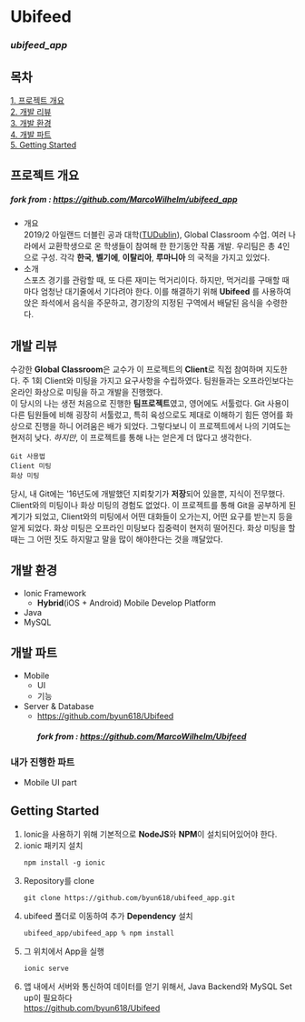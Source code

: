# Ubifeed 
### _ubifeed_app_

## 목차
[1. 프로젝트 개요](#프로젝트-개요)   
[2. 개발 리뷰](#개발-리뷰)  
[3. 개발 환경](#개발-환경)  
[4. 개발 파트](#개발-파트)  
[5. Getting Started](#Getting-Started)

## 프로젝트 개요
##### fork from : https://github.com/MarcoWilhelm/ubifeed_app
* 개요  
2019/2 아일랜드 더블린 공과 대학([TUDublin](https://www.tudublin.ie/)), Global Classroom 수업. 여러 나라에서 교환학생으로 온 학생들이 참여해 한 한기동안 작품 개발. 우리팀은 총 4인으로 구성. 각각 __한국__, __벨기에__, __이탈리아__, __루마니아__ 의 국적을 가지고 있었다.
* 소개  
스포츠 경기를 관람할 때, 또 다른 재미는 먹거리이다. 하지만, 먹거리를 구매할 때 마다 엄청난 대기줄에서 기다려야 한다. 이를 해결하기 위해 __Ubifeed__ 를 사용하여 앉은 좌석에서 음식을 주문하고, 경기장의 지정된 구역에서 배달된 음식을 수령한다.

## 개발 리뷰
수강한 **Global Classroom**은 교수가 이 프로젝트의 **Client**로 직접 참여하며 지도한다. 주 1회 Client와 미팅을 가지고 요구사항을 수립하였다. 팀원들과는 오프라인보다는 온라인 화상으로 미팅을 하고 개발을 진행했다.   
이 당시의 나는 생전 처음으로 진행한 **팀프로젝트**였고, 영어에도 서툴렀다. Git 사용이 다른 팀원들에 비해 굉장히 서툴렀고, 특히 육성으로도 제대로 이해하기 힘든 영어를 화상으로 진행을 하니 어려움은 배가 되었다. 그렇다보니 이 프로젝트에서 나의 기여도는 현저히 낮다. _하지만_, 이 프로젝트를 통해 나는 얻은게 더 많다고 생각한다.      
```
Git 사용법
Client 미팅
화상 미팅     
```
당시, 내 Git에는 '16년도에 개발했던 지뢰찾기가 **저장**되어 있을뿐, 지식이 전무했다. Client와의 미팅이나 화상 미팅의 경험도 없었다. 이 프로젝트를 통해 Git을 공부하게 된 계기가 되었고, Client와의 미팅에서 어떤 대화들이 오가는지, 어떤 요구를 받는지 등을 알게 되었다. 화상 미팅은 오프라인 미팅보다 집중력이 현저히 떨어진다. 화상 미팅을 할때는 그 어떤 짓도 하지말고 말을 많이 해야한다는 것을 꺠달았다.

## 개발 환경
* Ionic Framework   
    * __Hybrid__(iOS + Android) Mobile Develop Platform
* Java
* MySQL

## 개발 파트
* Mobile    
    * UI    
    * 기능
* Server & Database     
    * https://github.com/byun618/Ubifeed    
        ##### fork from : https://github.com/MarcoWilhelm/Ubifeed
### 내가 진행한 파트
* Mobile UI part

## Getting Started
1. Ionic을 사용하기 위해 기본적으로 **NodeJS**와 **NPM**이 설치되어있어야 한다.
2. ionic 패키지 설치
    ```
    npm install -g ionic
    ```
3. Repository를 clone
    ```
    git clone https://github.com/byun618/ubifeed_app.git
    ```
4. ubifeed 폴더로 이동하여 추가 **Dependency** 설치
    ```
    ubifeed_app/ubifeed_app % npm install
    ```
5. 그 위치에서 App을 실행
    ```
    ionic serve
    ```
6. 앱 내에서 서버와 통신하여 데이터를 얻기 위해서, Java Backend와 MySQL Set up이 필요하다   
        https://github.com/byun618/Ubifeed
    